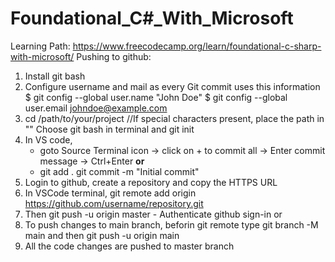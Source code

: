 # Foundational_C#_With_Microsoft

Learning Path: https://www.freecodecamp.org/learn/foundational-c-sharp-with-microsoft/
Pushing to github:
  1. Install git bash
  2. Configure username and mail as every Git commit uses this information
    $ git config --global user.name "John Doe"
    $ git config --global user.email johndoe@example.com
  3. cd /path/to/your/project  //If special characters present, place the path in ""
     Choose git bash in terminal and git init
  4. In VS code,
     + goto Source Terminal icon -> click on + to commit all -> Enter commit message -> Ctrl+Enter
  **or**
     + git add .
     git commit -m "Initial commit"
  5. Login to github, create a repository and copy the HTTPS URL
  6. In VSCode terminal, git remote add origin https://github.com/username/repository.git
  7. Then git push -u origin master - Authenticate github sign-in
  or
  8. To push changes to main branch, beforin git remote type git branch -M main and then git push -u origin main
  9. All the code changes are pushed to master branch
